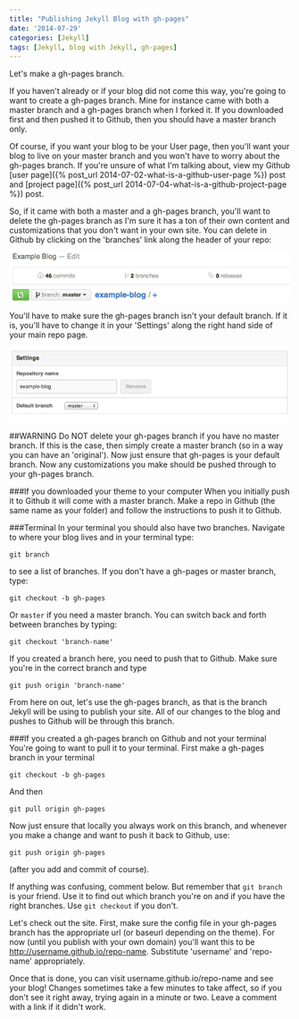 ```yaml
---
title: "Publishing Jekyll Blog with gh-pages"
date: '2014-07-29'
categories: [Jekyll]
tags: [Jekyll, blog with Jekyll, gh-pages]
---
```


Let's make a gh-pages branch.

If you haven't already or if your blog did not come this way, you're going to want to create a gh-pages branch. Mine for instance came with both a master branch and a gh-pages branch when I forked it. If you downloaded first and then pushed it to Github, then you should have a master branch only.

Of course, if you want your blog to be your User page, then you'll want your blog to live on your master branch and you won't have to worry about the gh-pages branch. If you're unsure of what I'm talking about, view my Github [user page]({% post_url 2014-07-02-what-is-a-github-user-page %}) post and [project page]({% post_url 2014-07-04-what-is-a-github-project-page %}) post.

So, if it came with both a master and a gh-pages branch, you'll want to delete the gh-pages branch as I'm sure it has a ton of their own content and customizations that you don't want in your own site. You can delete in Github by clicking on the 'branches' link along the header of your repo:

![Github branch link](/images/github-branch-link.png)

You'll have to make sure the gh-pages branch isn't your default branch. If it is, you'll have to change it in your 'Settings' along the right hand side of your main repo page.

![Github default branch](/images/github-default-branch.png)

##WARNING
Do NOT delete your gh-pages branch if you have no master branch. If this is the case, then simply create a master branch (so in a way you can have an 'original'). Now just ensure that gh-pages is your default branch. Now any customizations you make should be pushed through to your gh-pages branch.

###If you downloaded your theme to your computer
When you initially push it to Github it will come with a master branch. Make a repo in Github (the same name as your folder) and follow the instructions to push it to Github.

###Terminal
In your terminal you should also have two branches. Navigate to where your blog lives and in your terminal type:

	git branch

to see a list of branches. If you don't have a gh-pages or master branch, type:

	git checkout -b gh-pages

Or `master` if you need a master branch. You can switch back and forth between branches by typing:

	git checkout 'branch-name'

If you created a branch here, you need to push that to Github. Make sure you're in the correct branch and type

	git push origin 'branch-name'

From here on out, let's use the gh-pages branch, as that is the branch Jekyll will be using to publish your site. All of our changes to the blog and pushes to Github will be through this branch.

###If you created a gh-pages branch on Github and not your terminal
You're going to want to pull it to your terminal. First make a gh-pages branch in your terminal

	git checkout -b gh-pages

And then

	git pull origin gh-pages

Now just ensure that locally you always work on this branch, and whenever you make a change and want to push it back to Github, use:

	git push origin gh-pages

(after you add and commit of course).

If anything was confusing, comment below. But remember that `git branch` is your friend. Use it to find out which branch you're on and if you have the right branches. Use `git checkout` if you don't.

Let's check out the site. First, make sure the config file in your gh-pages branch has the appropriate url (or baseurl depending on the theme). For now (until you publish with your own domain) you'll want this to be http://username.github.io/repo-name. Substitute 'username' and 'repo-name' appropriately.

Once that is done, you can visit username.github.io/repo-name and see your blog! Changes sometimes take a few minutes to take affect, so if you don't see it right away, trying again in a minute or two. Leave a comment with a link if it didn't work.
